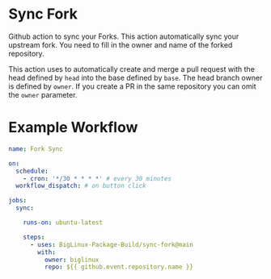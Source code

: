 # Sync Fork

Github action to sync your Forks.
This action automatically sync your upstream fork.
You need to fill in the owner and name of the forked repository.

This action uses to automatically create and merge a pull request with the head defined by `head` into the base defined by `base`. The head branch owner is defined by `owner`. If you create a PR in the same repository you can omit the `owner` parameter.

# Example Workflow

```yml
name: Fork Sync

on:
  schedule:
    - cron: '*/30 * * * *' # every 30 minutes
  workflow_dispatch: # on button click

jobs:
  sync:

    runs-on: ubuntu-latest

    steps:
      - uses: BigLinux-Package-Build/sync-fork@main
        with:
          owner: biglinux
          repo: ${{ github.event.repository.name }}
```

